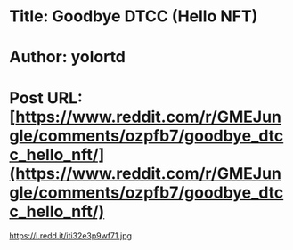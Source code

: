 # Title: Goodbye DTCC (Hello NFT)
# Author: yolortd
# Post URL: [https://www.reddit.com/r/GMEJungle/comments/ozpfb7/goodbye_dtcc_hello_nft/](https://www.reddit.com/r/GMEJungle/comments/ozpfb7/goodbye_dtcc_hello_nft/)


https://i.redd.it/iti32e3p9wf71.jpg